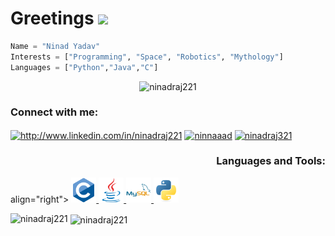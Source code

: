# Greetings <img src="https://raw.githubusercontent.com/MartinHeinz/MartinHeinz/master/wave.gif" width="30px">

```python
Name = "Ninad Yadav"
Interests = ["Programming", "Space", "Robotics", "Mythology"]
Languages = ["Python","Java","C"]
```
<p align="center"> <img src="https://komarev.com/ghpvc/?username=ninadraj221&label=Profile%20views&color=0e75b6&style=flat" alt="ninadraj221" /> </p>

<h3 align="left">Connect with me:</h3>
<p align="left">
<a href="https://www.linkedin.com/in/ninadraj221/" target="blank"><img align="center" src="https://raw.githubusercontent.com/rahuldkjain/github-profile-readme-generator/master/src/images/icons/Social/linked-in-alt.svg" alt="http://www.linkedin.com/in/ninadraj221" height="30" width="40" /></a>
<a href="https://instagram.com/ninnaaad" target="blank"><img align="center" src="https://raw.githubusercontent.com/rahuldkjain/github-profile-readme-generator/master/src/images/icons/Social/instagram.svg" alt="ninnaaad" height="30" width="40" /></a>
<a href="https://www.hackerrank.com/ninadraj321" target="blank"><img align="center" src="https://raw.githubusercontent.com/rahuldkjain/github-profile-readme-generator/master/src/images/icons/Social/hackerrank.svg" alt="ninadraj321" height="30" width="40" /></a>


<h3 align="right">Languages and Tools:</h3>
align="right"> <a href="https://www.cprogramming.com/" target="_blank"> <img src="https://raw.githubusercontent.com/devicons/devicon/master/icons/c/c-original.svg" alt="c" width="40" height="40"/> </a> <a href="https://www.java.com" target="_blank"> <img src="https://raw.githubusercontent.com/devicons/devicon/master/icons/java/java-original.svg" alt="java" width="40" height="40"/> </a> <a href="https://www.mysql.com/" target="_blank"> <img src="https://raw.githubusercontent.com/devicons/devicon/master/icons/mysql/mysql-original-wordmark.svg" alt="mysql" width="40" height="40"/> </a> <a href="https://www.python.org" target="_blank"> <img src="https://raw.githubusercontent.com/devicons/devicon/master/icons/python/python-original.svg" alt="python" width="40" height="40"/> </a> </p>

<p><img align="left" src="https://github-readme-stats.vercel.app/api/top-langs?username=ninadraj221&show_icons=true&locale=en&layout=compact" alt="ninadraj221" /></p>

<p>&nbsp;<img align="center" src="https://github-readme-stats.vercel.app/api?username=ninadraj221&show_icons=true&locale=en" alt="ninadraj221" /></p>
